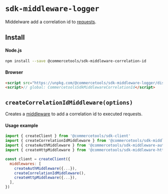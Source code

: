 # `sdk-middleware-logger`

Middelware add a correlation id to [requests](/sdk/Glossary.md#clientrequest).

## Install

#### Node.js

```bash
npm install --save @commercetools/sdk-middleware-correlation-id
```

#### Browser

```html
<script src="https://unpkg.com/@commercetools/sdk-middleware-logger/dist/commercetools-sdk-middleware-correlation-id.umd.min.js"></script>
<script>// global: CommercetoolsSdkMiddlewareCorrelationId</script>
```

## `createCorrelationIdMiddleware(options)`

Creates a [middleware](/sdk/Glossary.md#middleware) to add a correlation id to executed requests.

#### Usage example

```js
import { createClient } from '@commercetools/sdk-client'
import { createCorrelationIdMiddleware } from '@commercetools/sdk-middleware-correlation-id'
import { createAuthMiddleware } from '@commercetools/sdk-middleware-auth'
import { createHttpMiddleware } from '@commercetools/sdk-middleware-http'

const client = createClient({
  middlewares: [
    createAuthMiddleware({...}),
    createCorrelationIdMiddleware(),
    createHttpMiddleware({...}),
  ],
})
```
